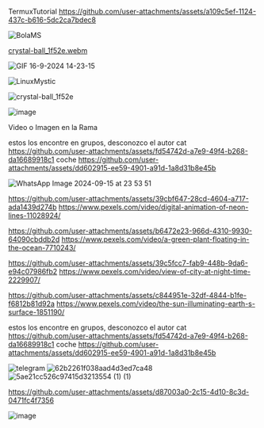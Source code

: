 TermuxTutorial 
https://github.com/user-attachments/assets/a109c5ef-1124-437c-b616-5dc2ca7bdec8



![BolaMS](https://github.com/user-attachments/assets/c962b1cb-01f2-4872-a04b-047376d28a0a)


[crystal-ball_1f52e.webm](https://github.com/user-attachments/assets/0c1bdf3c-ce8c-4a5e-a954-0d22fc62a6b3)


![GIF 16-9-2024 14-23-15](https://github.com/user-attachments/assets/7d103914-c7bd-44e9-b3b5-38ad9f2cdae6)

![LinuxMystic](https://github.com/user-attachments/assets/6a2efba9-9b47-4195-9ae2-64592352e888)

![crystal-ball_1f52e](https://github.com/user-attachments/assets/0a6086f1-b8bc-4567-93fa-102b68d55ab9)

![image](https://github.com/user-attachments/assets/1d33c20a-1af9-42ee-a6d7-4c2e03254f78)



Video o Imagen en la Rama

estos los encontre en grupos, desconozco el autor
cat
https://github.com/user-attachments/assets/fd54742d-a7e9-49f4-b268-da16689918c1
coche
https://github.com/user-attachments/assets/dd602915-ee59-4901-a91d-1a8d31b8e45b


![WhatsApp Image 2024-09-15 at 23 53 51](https://github.com/user-attachments/assets/6333c3c2-e89b-4ef6-86f7-c2bfad02a5dd)


https://github.com/user-attachments/assets/39cbf647-28cd-4604-a717-ada1439d274b
https://www.pexels.com/video/digital-animation-of-neon-lines-11028924/

https://github.com/user-attachments/assets/b6472e23-966d-4310-9930-64090cbddb2d
https://www.pexels.com/video/a-green-plant-floating-in-the-ocean-7710243/

https://github.com/user-attachments/assets/39c5fcc7-fab9-448b-9da6-e94c07986fb2
https://www.pexels.com/video/view-of-city-at-night-time-2229907/


https://github.com/user-attachments/assets/c844951e-32df-4844-b1fe-f6812b81d92a
https://www.pexels.com/video/the-sun-illuminating-earth-s-surface-1851190/

estos los encontre en grupos, desconozco el autor
cat
https://github.com/user-attachments/assets/fd54742d-a7e9-49f4-b268-da16689918c1
coche
https://github.com/user-attachments/assets/dd602915-ee59-4901-a91d-1a8d31b8e45b



![telegram](https://github.com/user-attachments/assets/56428364-a368-4443-af8a-d751bbd1481f)
![62b2261f038aad4d3ed7ca48](https://github.com/user-attachments/assets/ad78bfde-436e-49f5-86a6-873fbb2a28b3)
![5ae21cc526c97415d3213554 (1) (1)](https://github.com/user-attachments/assets/ab0d8b0c-0031-44d5-9204-dc92b0b72726)



https://github.com/user-attachments/assets/d87003a0-2c15-4d10-8c3d-0471fc4f7356

![image](https://github.com/user-attachments/assets/5e385104-eda9-4ed0-a50d-a13c42163843)
